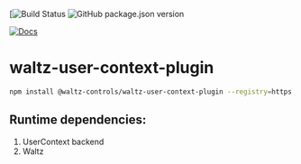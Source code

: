 [![Build Status]()
![GitHub package.json version]()

[![Docs](https://img.shields.io/badge/Docs-Generated-green.svg)]()


# waltz-user-context-plugin

```bash
npm install @waltz-controls/waltz-user-context-plugin --registry=https://npm.pkg.github.com/waltz-controls
```


## Runtime dependencies:

1. UserContext backend
2. Waltz
